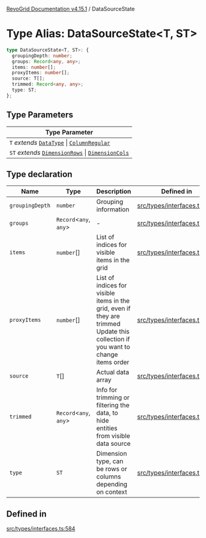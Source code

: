 [RevoGrid Documentation v4.15.1](README.md) / DataSourceState

# Type Alias: DataSourceState\<T, ST\>

```ts
type DataSourceState<T, ST>: {
  groupingDepth: number;
  groups: Record<any, any>;
  items: number[];
  proxyItems: number[];
  source: T[];
  trimmed: Record<any, any>;
  type: ST;
};
```

## Type Parameters

| Type Parameter |
| ------ |
| `T` *extends* [`DataType`](TypeAlias.DataType.md) \| [`ColumnRegular`](Interface.ColumnRegular.md) |
| `ST` *extends* [`DimensionRows`](TypeAlias.DimensionRows.md) \| [`DimensionCols`](TypeAlias.DimensionCols.md) |

## Type declaration

| Name | Type | Description | Defined in |
| ------ | ------ | ------ | ------ |
| `groupingDepth` | `number` | Grouping information | [src/types/interfaces.ts:604](https://github.com/revolist/revogrid/blob/9d06c9d1de184a8cd977144efe5186ec5a7312cb/src/types/interfaces.ts#L604) |
| `groups` | `Record`\<`any`, `any`\> | - | [src/types/interfaces.ts:605](https://github.com/revolist/revogrid/blob/9d06c9d1de184a8cd977144efe5186ec5a7312cb/src/types/interfaces.ts#L605) |
| `items` | `number`[] | List of indices for visible items in the grid | [src/types/interfaces.ts:591](https://github.com/revolist/revogrid/blob/9d06c9d1de184a8cd977144efe5186ec5a7312cb/src/types/interfaces.ts#L591) |
| `proxyItems` | `number`[] | List of indices for visible items in the grid, even if they are trimmed Update this collection if you want to change items order | [src/types/interfaces.ts:596](https://github.com/revolist/revogrid/blob/9d06c9d1de184a8cd977144efe5186ec5a7312cb/src/types/interfaces.ts#L596) |
| `source` | `T`[] | Actual data array | [src/types/interfaces.ts:600](https://github.com/revolist/revogrid/blob/9d06c9d1de184a8cd977144efe5186ec5a7312cb/src/types/interfaces.ts#L600) |
| `trimmed` | `Record`\<`any`, `any`\> | Info for trimming or filtering the data, to hide entities from visible data source | [src/types/interfaces.ts:613](https://github.com/revolist/revogrid/blob/9d06c9d1de184a8cd977144efe5186ec5a7312cb/src/types/interfaces.ts#L613) |
| `type` | `ST` | Dimension type, can be rows or columns depending on context | [src/types/interfaces.ts:609](https://github.com/revolist/revogrid/blob/9d06c9d1de184a8cd977144efe5186ec5a7312cb/src/types/interfaces.ts#L609) |

## Defined in

[src/types/interfaces.ts:584](https://github.com/revolist/revogrid/blob/9d06c9d1de184a8cd977144efe5186ec5a7312cb/src/types/interfaces.ts#L584)
